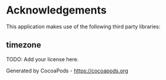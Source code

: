 # Acknowledgements
This application makes use of the following third party libraries:

## timezone

TODO: Add your license here.

Generated by CocoaPods - https://cocoapods.org
